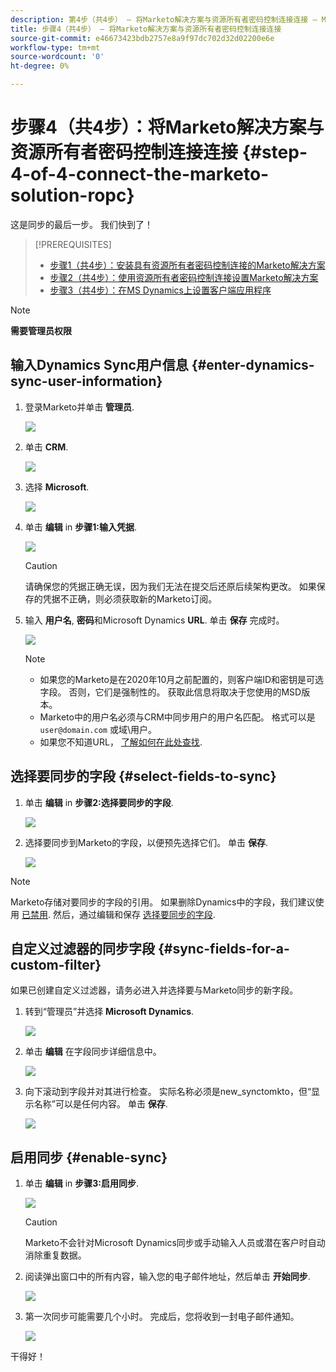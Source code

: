 ```yaml
---
description: 第4步（共4步） — 将Marketo解决方案与资源所有者密码控制连接连接 — Marketo文档 — 产品文档
title: 步骤4（共4步） — 将Marketo解决方案与资源所有者密码控制连接连接
source-git-commit: e46673423bdb2757e8a9f97dc702d32d02200e6e
workflow-type: tm+mt
source-wordcount: '0'
ht-degree: 0%

---
```


# 步骤4（共4步）：将Marketo解决方案与资源所有者密码控制连接连接 {#step-4-of-4-connect-the-marketo-solution-ropc}

这是同步的最后一步。 我们快到了！

>[!PREREQUISITES]
>
>* [步骤1（共4步）：安装具有资源所有者密码控制连接的Marketo解决方案](/help/marketo/product-docs/crm-sync/microsoft-dynamics-sync/sync-setup/microsoft-dynamics-365-with-ropc-connection/step-1-of-4-install.md)
>* [步骤2（共4步）：使用资源所有者密码控制连接设置Marketo解决方案](/help/marketo/product-docs/crm-sync/microsoft-dynamics-sync/sync-setup/microsoft-dynamics-365-with-ropc-connection/step-2-of-4-set-up.md)
>* [步骤3（共4步）：在MS Dynamics上设置客户端应用程序](/help/marketo/product-docs/crm-sync/microsoft-dynamics-sync/sync-setup/microsoft-dynamics-365-with-ropc-connection/step-3-of-4-set-up.md)


>[!NOTE]
>
>**需要管理员权限**

## 输入Dynamics Sync用户信息 {#enter-dynamics-sync-user-information}

1. 登录Marketo并单击 **管理员**.

   ![](assets/login-admin.png)

1. 单击 **CRM**.

   ![](assets/image2015-3-16-9-3a47-3a34.png)

1. 选择 **Microsoft**.

   ![](assets/image2015-3-16-9-3a50-3a6.png)

1. 单击 **编辑** in **步骤1:输入凭据**.

   ![](assets/image2015-3-16-9-3a48-3a43.png)

   >[!CAUTION]
   >
   >请确保您的凭据正确无误，因为我们无法在提交后还原后续架构更改。 如果保存的凭据不正确，则必须获取新的Marketo订阅。

1. 输入 **用户名**, **密码**&#x200B;和Microsoft Dynamics **URL**. 单击 **保存** 完成时。

   ![](assets/five-1.png)

   >[!NOTE]
   >
   >* 如果您的Marketo是在2020年10月之前配置的，则客户端ID和密钥是可选字段。 否则，它们是强制性的。 获取此信息将取决于您使用的MSD版本。
   >* Marketo中的用户名必须与CRM中同步用户的用户名匹配。 格式可以是 `user@domain.com` 或域\用户。
   >* 如果您不知道URL， [了解如何在此处查找](/help/marketo/product-docs/crm-sync/microsoft-dynamics-sync/sync-setup/view-the-organization-service-url.md).


## 选择要同步的字段 {#select-fields-to-sync}

1. 单击 **编辑** in **步骤2:选择要同步的字段**.

   ![](assets/image2015-3-16-9-3a51-3a28.png)

1. 选择要同步到Marketo的字段，以便预先选择它们。 单击 **保存**.

   ![](assets/image2016-8-25-15-3a6-3a11.png)

>[!NOTE]
>
>Marketo存储对要同步的字段的引用。 如果删除Dynamics中的字段，我们建议使用 [已禁用](/help/marketo/product-docs/crm-sync/salesforce-sync/enable-disable-the-salesforce-sync.md). 然后，通过编辑和保存 [选择要同步的字段](/help/marketo/product-docs/crm-sync/microsoft-dynamics-sync/microsoft-dynamics-sync-details/microsoft-dynamics-sync-field-sync/editing-fields-to-sync-before-deleting-them-in-dynamics.md).

## 自定义过滤器的同步字段 {#sync-fields-for-a-custom-filter}

如果已创建自定义过滤器，请务必进入并选择要与Marketo同步的新字段。

1. 转到“管理员”并选择 **Microsoft Dynamics**.

   ![](assets/image2015-10-9-9-3a50-3a9.png)

1. 单击 **编辑** 在字段同步详细信息中。

   ![](assets/image2015-10-9-9-3a52-3a23.png)

1. 向下滚动到字段并对其进行检查。 实际名称必须是new_synctomkto，但“显示名称”可以是任何内容。 单击 **保存**.

   ![](assets/image2016-8-25-15-3a7-3a35.png)

## 启用同步 {#enable-sync}

1. 单击 **编辑** in **步骤3:启用同步**.

   ![](assets/image2015-3-16-9-3a52-3a2.png)

   >[!CAUTION]
   >
   >Marketo不会针对Microsoft Dynamics同步或手动输入人员或潜在客户时自动消除重复数据。

1. 阅读弹出窗口中的所有内容，输入您的电子邮件地址，然后单击 **开始同步**.

   ![](assets/image2015-3-16-9-3a55-3a10.png)

1. 第一次同步可能需要几个小时。 完成后，您将收到一封电子邮件通知。

   ![](assets/image2015-3-16-9-3a59-3a51.png)

干得好！

